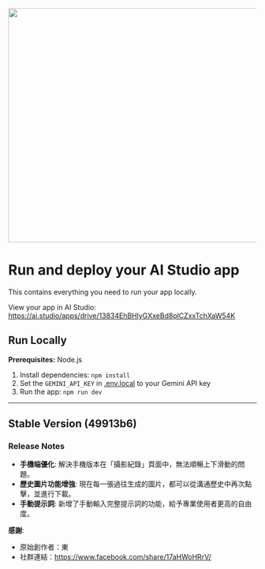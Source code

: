 <div align="center">
<img width="1200" height="475" alt="GHBanner" src="https://github.com/user-attachments/assets/0aa67016-6eaf-458a-adb2-6e31a0763ed6" />
</div>

# Run and deploy your AI Studio app

This contains everything you need to run your app locally.

View your app in AI Studio: https://ai.studio/apps/drive/13834EhBHlyGXxeBd8plCZxxTchXaW54K

## Run Locally

**Prerequisites:**  Node.js


1. Install dependencies:
   `npm install`
2. Set the `GEMINI_API_KEY` in [.env.local](.env.local) to your Gemini API key
3. Run the app:
   `npm run dev`

---

## Stable Version (49913b6)

### Release Notes

- **手機端優化**: 解決手機版本在「攝影紀錄」頁面中，無法順暢上下滑動的問題。
- **歷史圖片功能增強**: 現在每一張過往生成的圖片，都可以從溝通歷史中再次點擊，並進行下載。
- **手動提示詞**: 新增了手動輸入完整提示詞的功能，給予專業使用者更高的自由度。

**感謝**:
- 原始創作者：東
- 社群連結：https://www.facebook.com/share/17aHWoHRrV/